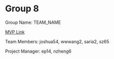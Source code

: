 # Group 8
Group Name: TEAM_NAME

[MVP Link](https://docs.google.com/document/d/17vRAZWttII9bd6Y90DsIqvGrSR6cyCLdlRSW1EcjZiw/edit?usp=sharing)

Team Members: joshua54, wwwang2, saria2, sz65

Project Manager: ep14, nzheng6
